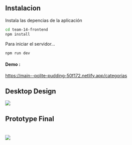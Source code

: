 ## Instalacion
Instala las depencias de la aplicación

```sh
cd team-14-frontend
npm install
```

Para iniciar el servidor...

```sh
npm run dev
```

#### Demo :
 https://main--polite-pudding-50f172.netlify.app/categorias 


## Desktop Design
![](https://github.com/jmanueltorress/CRUD-MOVIES/blob/main/assets/ux-demo.png)

## Prototype Final

![](https://github.com/jmanueltorress/CRUD-MOVIES/blob/main/assets/demofinal.png)
=======
